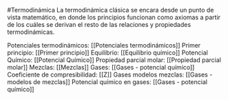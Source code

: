 #Termodinámica
La termodinámica clásica se encara desde un punto de vista matemático, en donde los principios funcionan como axiomas a partir de los cuáles se derivan el resto de las relaciones y propiedades termodinámicas.

Potenciales termodinámicos: [[Potenciales termodinámicos]]
Primer principio: [[Primer principio]]
Equilibrio: [[Equilibrio químico]]
Potencial Químico: [[Potencial Químico]]
Propiedad parcial molar: [[Propiedad parcial molar]]
Mezclas: [[Mezclas]]
Gases: [[Gases - potencial químico]]
Coeficiente de compresibilidad: [[Z]]
Gases modelos mezclas: [[Gases - modelos de mezclas]]
Potencial químico en gases: [[Gases - potencial químico]]